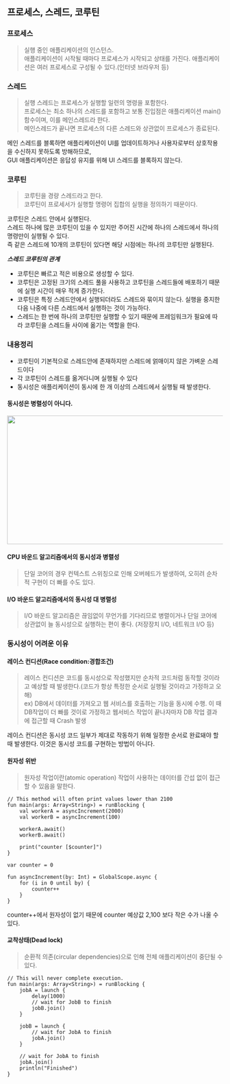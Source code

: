 ## 프로세스, 스레드, 코루틴

### 프로세스
>실행 중인 애플리케이션의 인스턴스.  
애플리케이션이 시작될 때마다 프로세스가 시작되고 상태를 가진다.
애플리케이션은 여러 프로세스로 구성될 수 있다.(인터넷 브라우저 등)

### 스레드
>실행 스레드는 프로세스가 실행할 일련의 명령을 포함한다.  
프로세스는 최소 하나의 스레드를 포함하고 보통 진입점은 애플리케이션 main()함수이며, 이를 메인스레드라 한다.  
메인스레드가 끝나면 프로세스의 다른 스레드와 상관없이 프로세스가 종료된다.

메인 스레드를 블록하면 애플리케이션이 UI를 업데이트하거나 사용자로부터 상호작용을 수신하지 못하도록 방해하므로,  
GUI 애플리케이션은 응답성 유지를 위해 UI 스레드를 블록하지 않는다.

### 코루틴
>코루틴을 경량 스레드라고 한다.  
코루틴이 프로세서가 실행할 명령어 집합의 실행을 정의하기 때문이다.

코루틴은 스레드 안에서 실행된다.  
스레드 하나에 많은 코루틴이 있을 수 있지만 주어진 시간에 하나의 스레드에서 하나의 명령만이 실행될 수 있다.  
즉 같은 스레드에 10개의 코루틴이 있다면 해당 시점에는 하나의 코루틴만 실행된다.

***스레드 코루틴의 관계***
- 코루틴은 빠르고 적은 비용으로 생성할 수 있다.
- 코루틴은 고정된 크기의 스레드 풀을 사용하고 코루틴을 스레드들에 배포하기 때문에 실행 시간이 매우 적게 증가한다.
- 코루틴은 특정 스레드안에서 실행되더라도 스레드와 묶이지 않는다. 실행을 중지한 다음 나중에 다른 스레드에서 실행하는 것이 가능하다.
- 스레드는 한 번에 하나의 코루틴만 실행할 수 있기 때문에 프레임워크가 필요에 따라 코루틴을 스레드들 사이에 옮기는 역할을 한다.

### 내용정리
- 코루틴이 기본적으로 스레드안에 존재하지만 스레드에 얽매이지 않은 가벼운 스레드이다  
- 각 코루틴이 스레드를 옮겨다니며 실행될 수 있다
- 동시성은 애플리케이션이 동시에 한 개 이상의 스레드에서 실행될 때 발생한다.  

#### 동시성은 병렬성이 아니다.

<img src="https://user-images.githubusercontent.com/4969393/118619973-077bd980-b800-11eb-836e-20b26f35739f.png" height="300px" width="700px">

#### CPU 바운드 알고리즘에서의 동시성과 병렬성
>단일 코어의 경우 컨텍스트 스위칭으로 인해 오버헤드가 발생하여, 오히려 순차적 구현이 더 빠를 수도 있다.

#### I/O 바운드 알고리즘에서의 동시성 대 병렬성
>I/O 바운드 알고리즘은 끊임없이 무언가를 기다리므로 병렬이거나 단일 코어에 상관없이 늘 동시성으로 실행하는 편이 좋다. (저장장치 I/O, 네트워크 I/O 등)

### 동시성이 어려운 이유
#### 레이스 컨디션(Race condition:경합조건)
>레이스 컨디션은 코드를 동시성으로 작성했지만 순차적 코드처럼 동작할 것이라고 예상할 때 발생한다.(코드가 항상 특정한 순서로 실행될 것이라고 가정하고 오해)  
ex) DB에서 데이터를 가져오고 웹 서비스를 호출하는 기능을 동시에 수행. 이 때 DB작업이 더 빠를 것이로 가정하고 웹서비스 작업이 끝나자마자 DB 작업 결과에 접근할 때 Crash 발생

레이스 컨디션은 동시성 코드 일부가 제대로 작동하기 위해 일정한 순서로 완료돼야 할 때 발생한다. 이것은 동시성 코드를 구현하는 방법이 아니다.

#### 원자성 위반
>원자성 작업이란(atomic operation) 작업이 사용하는 데이터를 간섭 없이 접근할 수 있음을 말한다.

```
// This method will often print values lower than 2100
fun main(args: Array<String>) = runBlocking {
    val workerA = asyncIncrement(2000)
    val workerB = asyncIncrement(100)

    workerA.await()
    workerB.await()

    print("counter [$counter]")
}

var counter = 0

fun asyncIncrement(by: Int) = GlobalScope.async {
    for (i in 0 until by) {
        counter++
    }
}
```
counter++에서 원자성이 없기 때문에 counter 예상값 2,100 보다 작은 수가 나올 수 있다.

#### 교착상태(Dead lock)
>순환적 의존(circular dependencies)으로 인해 전체 애플리케이션이 중단될 수 있다.

```
// This will never complete execution.
fun main(args: Array<String>) = runBlocking {
    jobA = launch {
        delay(1000)
        // wait for JobB to finish
        jobB.join()
    }

    jobB = launch {
        // wait for JobA to finish
        jobA.join()
    }

    // wait for JobA to finish
    jobA.join()
    println("Finished")
}
```

